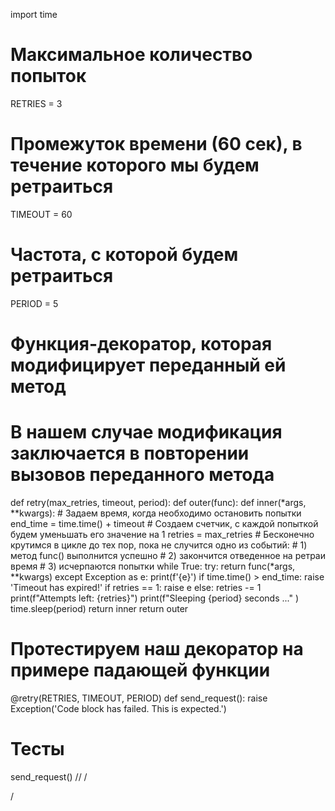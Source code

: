 import time

# Максимальное количество попыток
RETRIES = 3
# Промежуток времени (60 сек), в течение которого мы будем ретраиться
TIMEOUT = 60
# Частота, c которой будем ретраиться
PERIOD = 5

# Функция-декоратор, которая модифицирует переданный ей метод
# В нашем случае модификация заключается в повторении вызовов переданного метода
def retry(max_retries, timeout, period):
    def outer(func):
        def inner(*args, **kwargs):
            # Задаем время, когда необходимо остановить попытки
            end_time = time.time() + timeout
            # Создаем счетчик, с каждой попыткой будем уменьшать его значение на 1
            retries = max_retries
            # Бесконечно крутимся в цикле до тех пор, пока не случится одно из событий: 
            # 1) метод func() выполнится успешно
            # 2) закончится отведенное на ретраи время
            # 3) исчерпаются попытки
            while True:
                try:
                    return func(*args, **kwargs)
                except Exception as e:
                    print(f'{e}')
                    if time.time() > end_time:
                        raise 'Timeout has expired!'
                    if retries == 1:
                        raise e
                    else:
                        retries -= 1
                        print(f"Attempts left: {retries}")
                        print(f"Sleeping {period} seconds ..." )
                        time.sleep(period)
        return inner
    return outer

# Протестируем наш декоратор на примере падающей функции
@retry(RETRIES, TIMEOUT, PERIOD)
def send_request():
    raise Exception('Code block has failed. This is expected.')

# Тесты
send_request()
//
/

/

